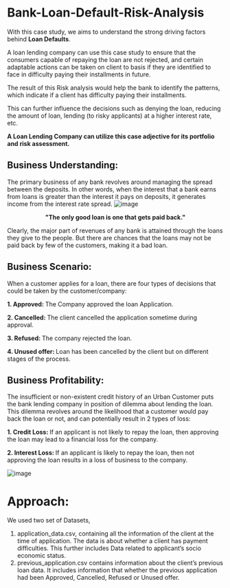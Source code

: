 # Bank-Loan-Default-Risk-Analysis
With this case study, we aims to understand the strong driving factors behind <b>Loan Defaults</b>.

A loan lending company can use this case study to ensure that the consumers capable of repaying the loan are not rejected, and certain adaptable actions can be taken on client to basis if they are identified to face in difficulty paying their installments in future.

The result of this Risk analysis would help the bank to identify the patterns, which indicate if a client has difficulty paying their installments.

This can further influence the decisions such as denying the loan, reducing the amount of loan, lending (to risky applicants) at a higher interest rate, etc. 

<b> A Loan Lending Company can utilize this case adjective for its portfolio and risk assessment. </b>

## Business Understanding:
The primary business of any bank revolves around managing the spread between the deposits. In other words, when the interest that a bank earns from loans is greater than the interest it pays on deposits, it generates income from the interest rate spread.
  ![image](https://user-images.githubusercontent.com/73750698/141133748-8c0da7a3-489e-44f8-a36f-a8a3d59506b2.png)

<p align="center">
  <b>	
"The only good loan is one that gets paid back."
    </b>	
</p>

Clearly, the major part of revenues of any bank is attained through the loans they give to the people. But there are chances that the loans may not be paid back by few of the customers, making it a bad loan.

## Business Scenario:
When a customer applies for a loan, there are four types of decisions that could be taken by the customer/company:

<b>	1. Approved:  </b>	 The Company approved the loan Application.

<b>	2. Cancelled:   </b>	The client cancelled the application sometime during approval.

<b>	3. Refused:   </b>	The company rejected the loan.

<b>	4. Unused offer:   </b>	Loan has been cancelled by the client but on different stages of the process.


## Business Profitability:

The insufficient or non-existent credit history of an Urban Customer puts the bank lending company in position of dilemma about lending the loan.
This dilemma revolves around the likelihood that a customer would pay back the loan or not, and can potentially result in 2 types of loss:

<b>	1. Credit Loss:   </b>	If an applicant is not likely to repay the loan, then approving the loan may lead to a financial loss for the company.

<b>	2. Interest Loss:   </b> If an applicant is likely to repay the loan, then not approving the loan results in a loss of business to the company.

![image](https://user-images.githubusercontent.com/73750698/141136353-e3fcfbfe-2ec4-4288-ba75-d8c2ee258f49.png)


# Approach:
We used two set of Datasets, 
1. application_data.csv, containing all the information of the client at the time of application. The data is about whether a client has payment difficulties. This further includes Data related to applicant’s socio economic status.
2. previous_application.csv contains information about the client’s previous loan data. It includes information that whether the previous application had been Approved, Cancelled, Refused or Unused offer.






